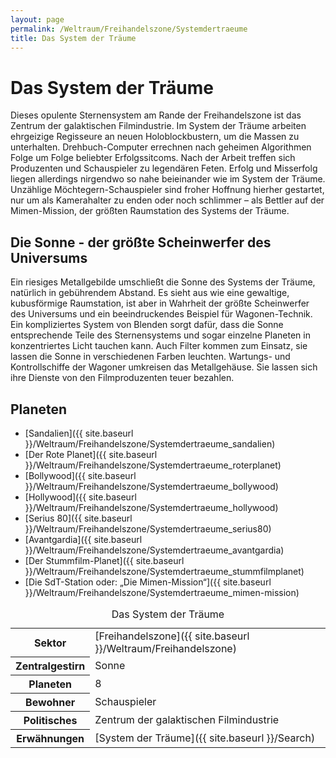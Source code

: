 ```yaml
---
layout: page
permalink: /Weltraum/Freihandelszone/Systemdertraeume
title: Das System der Träume
---
```



# Das System der Träume


Dieses opulente Sternensystem am Rande der Freihandelszone ist das Zentrum der galaktischen Filmindustrie. Im System der Träume arbeiten ehrgeizige Regisseure an neuen Holoblockbustern, um die Massen zu unterhalten. Drehbuch-Computer errechnen nach geheimen Algorithmen Folge um Folge beliebter Erfolgssitcoms. Nach der Arbeit treffen sich Produzenten und Schauspieler zu legendären Feten. Erfolg und Misserfolg liegen allerdings nirgendwo so nahe beieinander wie im System der Träume. Unzählige Möchtegern-Schauspieler sind froher Hoffnung hierher gestartet, nur um als Kamerahalter zu enden oder noch schlimmer – als Bettler auf der Mimen-Mission, der größten Raumstation des Systems der Träume.

## Die Sonne - der größte Scheinwerfer des Universums

Ein riesiges Metallgebilde umschließt die Sonne des Systems der Träume, natürlich in gebührendem Abstand. Es sieht aus wie eine gewaltige, kubusförmige Raumstation, ist aber in Wahrheit der größte Scheinwerfer des Universums und ein beeindruckendes Beispiel für Wagonen-Technik. Ein kompliziertes System von Blenden sorgt dafür, dass die Sonne entsprechende Teile des Sternensystems und sogar einzelne Planeten in konzentriertes Licht tauchen kann. Auch Filter kommen zum Einsatz, sie lassen die Sonne in verschiedenen Farben leuchten. Wartungs- und Kontrollschiffe der Wagoner umkreisen das Metallgehäuse. Sie lassen sich ihre Dienste von den Filmproduzenten teuer bezahlen.

## Planeten

- [Sandalien]({{ site.baseurl }}/Weltraum/Freihandelszone/Systemdertraeume_sandalien)
- [Der Rote Planet]({{ site.baseurl }}/Weltraum/Freihandelszone/Systemdertraeume_roterplanet)
- [Bollywood]({{ site.baseurl }}/Weltraum/Freihandelszone/Systemdertraeume_bollywood)
- [Hollywood]({{ site.baseurl }}/Weltraum/Freihandelszone/Systemdertraeume_hollywood)
- [Serius 80]({{ site.baseurl }}/Weltraum/Freihandelszone/Systemdertraeume_serius80)
- [Avantgardia]({{ site.baseurl }}/Weltraum/Freihandelszone/Systemdertraeume_avantgardia)
- [Der Stummfilm-Planet]({{ site.baseurl }}/Weltraum/Freihandelszone/Systemdertraeume_stummfilmplanet)
- [Die SdT-Station oder: &bdquo;Die Mimen-Mission&ldquo;]({{ site.baseurl }}/Weltraum/Freihandelszone/Systemdertraeume_mimen-mission)


<aside>
<table data-type="sternensystem">
<caption>Das System der Träume</caption>
<tbody>
<tr><th>Sektor</th><td>[Freihandelszone]({{ site.baseurl }}/Weltraum/Freihandelszone)</td></tr>
<tr><th>Zentralgestirn</th><td>Sonne</td></tr>
<tr><th>Planeten</th><td>8</td></tr>
<tr><th>Bewohner</th><td>Schauspieler</td></tr>
<tr><th>Politisches</th><td>Zentrum der galaktischen Filmindustrie</td></tr>
<tr><th>Erwähnungen</th><td>[System der Träume]({{ site.baseurl }}/Search)</td></tr>
</tbody>
</table>
</aside>

